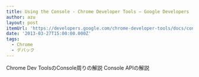 ```yaml
---
title: Using the Console - Chrome Developer Tools — Google Developers
author: azu
layout: post
itemUrl: 'https://developers.google.com/chrome-developer-tools/docs/console'
date: '2013-03-27T15:00:00.000Z'
tags:
  - Chrome
  - デバック
---
```

Chrome Dev ToolsのConsole周りの解説
Console APIの解説
